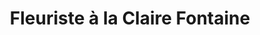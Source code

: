 ---
title: "Fleuriste à la Claire Fontaine"
url: /becancour/fleuriste-a-la-claire-fontaine/
shop: Blumen
---
